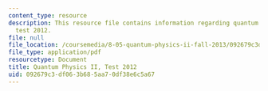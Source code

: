 ```yaml
---
content_type: resource
description: This resource file contains information regarding quantum physics II,
  test 2012.
file: null
file_location: /coursemedia/8-05-quantum-physics-ii-fall-2013/092679c3df063b685aa70df38e6c5a67_MIT8_05F13_test_2012v4.pdf
file_type: application/pdf
resourcetype: Document
title: Quantum Physics II, Test 2012
uid: 092679c3-df06-3b68-5aa7-0df38e6c5a67
---
```

